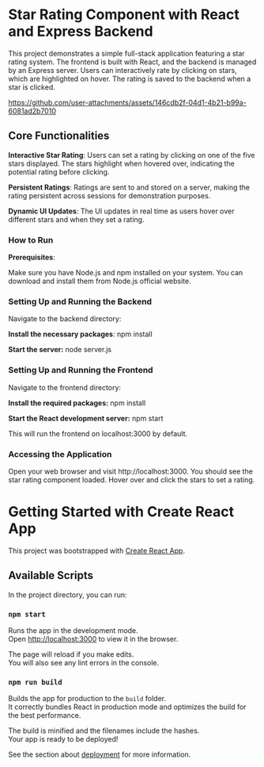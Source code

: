 # Star Rating Component with React and Express Backend
This project demonstrates a simple full-stack application featuring a star rating system. The frontend is built with React, and the backend is managed by an Express server. Users can interactively rate by clicking on stars, which are highlighted on hover. The rating is saved to the backend when a star is clicked.


https://github.com/user-attachments/assets/146cdb2f-04d1-4b21-b99a-6081ad2b7010


## Core Functionalities
**Interactive Star Rating**: Users can set a rating by clicking on one of the five stars displayed. The stars highlight when hovered over, indicating the potential rating before clicking.

**Persistent Ratings**: Ratings are sent to and stored on a server, making the rating persistent across sessions for demonstration purposes.

**Dynamic UI Updates**: The UI updates in real time as users hover over different stars and when they set a rating.

### How to Run
**Prerequisites**:

Make sure you have Node.js and npm installed on your system. You can download and install them from Node.js official website.

### Setting Up and Running the Backend
Navigate to the backend directory:

**Install the necessary packages**:
npm install

**Start the server:**
node server.js

### Setting Up and Running the Frontend
Navigate to the frontend directory:

**Install the required packages:**
npm install

**Start the React development server:**
npm start

This will run the frontend on localhost:3000 by default.

### Accessing the Application
Open your web browser and visit http://localhost:3000. You should see the star rating component loaded. Hover over and click the stars to set a rating.

# Getting Started with Create React App

This project was bootstrapped with [Create React App](https://github.com/facebook/create-react-app).

## Available Scripts

In the project directory, you can run:

### `npm start`

Runs the app in the development mode.\
Open [http://localhost:3000](http://localhost:3000) to view it in the browser.

The page will reload if you make edits.\
You will also see any lint errors in the console.

### `npm run build`

Builds the app for production to the `build` folder.\
It correctly bundles React in production mode and optimizes the build for the best performance.

The build is minified and the filenames include the hashes.\
Your app is ready to be deployed!

See the section about [deployment](https://facebook.github.io/create-react-app/docs/deployment) for more information.
